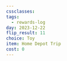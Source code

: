 ```yaml
---
cssclasses:
tags:
  - rewards-log
day: 2023-12-22
flip_result: 11
choice: Toy
item: Home Depot Trip
cost: 0
---
```


